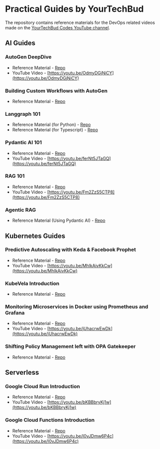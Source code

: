 # Practical Guides by YourTechBud

The repository contains reference materials for the DevOps related videos made on the [YourTechBud Codes YouTube channel](https://www.youtube.com/@YourTechBudCodes).

## AI Guides

### AutoGen DeepDive

- Reference Material - [Repo](./autogen-k8s-basic/)
- YouTube Video - [https://youtu.be/OdmyDGjNiCY](https://youtu.be/OdmyDGjNiCY) 

### Building Custom Workflows with AutoGen

- Reference Material - [Repo](./autogen-workflows/)

### Langgraph 101

- Reference Material (for Python) - [Repo](./langgraph-101)
- Reference Material (for Typescript) - [Repo](./langgraph-101-ts)

### Pydantic AI 101

- Reference Material - [Repo](./pydanticai-101)
- YouTube Video - [https://youtu.be/ferNt5JTaGQ](https://youtu.be/ferNt5JTaGQ) 

### RAG 101

- Reference Material - [Repo](./rag-101)
- YouTube Video - [https://youtu.be/Fm2ZzS5CTP8](https://youtu.be/Fm2ZzS5CTP8) 

### Agentic RAG

- Reference Material (Using Pydantic AI) - [Repo](./agentic-rag-pydanticai)

## Kubernetes Guides

### Predictive Autoscaling with Keda & Facebook Prophet

- Reference Material - [Repo](./predictive-autoscaling/)
- YouTube Video - [https://youtu.be/MhlkAivKkCw](https://youtu.be/MhlkAivKkCw) 

### KubeVela Introduction

- Reference Material - [Repo](./kubevela-introduction/)

### Monitoring Microservices in Docker using Prometheus and Grafana

- Reference Material - [Repo](https://github.com/YourTechBud/devops-guide/tree/master/monitoring-microservices-docker)
- YouTube Video - [https://youtu.be/jUhacrwEwDk](https://youtu.be/jUhacrwEwDk)

### Shifting Policy Management left with OPA Gatekeeper

- Reference Material - [Repo](./opa-gatekeeper)

## Serverless

### Google Cloud Run Introduction

- Reference Material - [Repo](./google-cloud-run-introduction/)
- YouTube Video - [https://youtu.be/bKBBbryKj1w](https://youtu.be/bKBBbryKj1w)

### Google Cloud Functions Introduction

- Reference Material - [Repo](./google-cloud-functions-introduction/)
- YouTube Video - [https://youtu.be/I0vJDmw6P4c](https://youtu.be/I0vJDmw6P4c)
